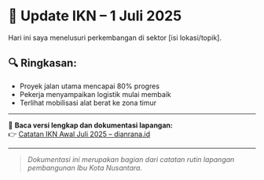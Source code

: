 # 📝 Update IKN – 1 Juli 2025

Hari ini saya menelusuri perkembangan di sektor [isi lokasi/topik].

## 🔍 Ringkasan:
- Proyek jalan utama mencapai 80% progres
- Pekerja menyampaikan logistik mulai membaik
- Terlihat mobilisasi alat berat ke zona timur

---

📖 **Baca versi lengkap dan dokumentasi lapangan:**  
👉 [Catatan IKN Awal Juli 2025 – dianrana.id](https://www.dianrana.id/2025/07/catatan-ikn-awal-juli-2025-menelusuri.html)

---

> *Dokumentasi ini merupakan bagian dari catatan rutin lapangan pembangunan Ibu Kota Nusantara.*

